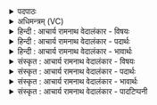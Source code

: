 <details><summary>पदपाठः</summary>

उ꣡प꣢꣯। उ꣣। सु꣢। शृ꣣णुहि꣢। गि꣡रः꣢꣯। म꣡घ꣢꣯वन्। मा। अ꣡त꣢꣯थाः। इ꣣व। कदा꣢। नः꣣। सूनृ꣡ता꣢वतः। सु꣣। नृ꣡ता꣢꣯वतः। क꣡रः꣢꣯। इत्। अ꣣र्थ꣡या꣢से। इत्। यो꣡ज꣢꣯। नु। इ꣣न्द्र। ते। ह꣢री꣣इ꣡ति꣢। ४१६।
</details>

<details><summary>अधिमन्त्रम् (VC)</summary>

- इन्द्रः
- गोतमो राहूगणः
- पङ्क्तिः
- पञ्चमः
- ऐन्द्रं काण्डम्
</details>

<details><summary>हिन्दी : आचार्य रामनाथ वेदालंकार - विषयः</summary>

अगले मन्त्र में इन्द्र नाम से परमात्मा, अपने अन्तरात्मा वा राजा से प्रार्थना की गयी है।
</details>

<details><summary>हिन्दी : आचार्य रामनाथ वेदालंकार - पदार्थः</summary>

पदार्थान्वयभाषाः -  हे (मघवन्) ऐश्वर्यशाली, दानशील परमेश्वर, मेरे अन्तरात्मा अथवा राजन् ! तुम (गिरः) मेरी वाणियों को (सु उप-उ शृणुहि) भली-भाँति समीपता के साथ सुनो। (अतथाः इव) जैसे पहले मेरे अनुकूल थे उसके विपरीत (मा) मत होवो। तुम (कदा) कब (नः) हमें (सूनृतावतः) प्रिय-सत्य वाणियों से युक्त, वेदवाणियों से युक्त, आध्यात्मिक उषा से युक्त तथा आवश्यक भोज्य पदार्थों से युक्त (इत्) निश्चय ही (करः) करोगे? क्यों तुम (अर्थयासे इत्) माँगते ही जा रहे हो, देते नहीं? हे (इन्द्र) शक्तिशाली मेरे अन्तरात्मा ! तुम (नु) शीघ्र ही (ते) अपने (हरी) ज्ञानेन्द्रिय-कर्मेन्द्रिय रूप अश्वों को (योज) सक्रिय करो तथा श्रेष्ठ ज्ञान और श्रेष्ठ कर्म के उपार्जन द्वारा समृद्ध होवो। और, हे (इन्द्र) परमात्मन् ! तुम (ते) अपने (हरी) ऋक्-सामों को (नु) शीघ्र ही (योज) हमारे आत्मा में प्रेरित करो, जिससे सर्वविध ज्ञान और साम-संगीत से सम्पन्न होकर हम उत्कर्ष प्राप्त करें। और, हे (इन्द्र) राजन् ! तुम, हमारे समीप आने के लिए (ते) अपने (हरी) जल-अग्नि, वायु-विद्युत् आदि को (योज) विमान आदि रथों में नियुक्त करो और हमारे समीप आकर हमें अपनी सहायता का भागी करो ॥८॥ इस मन्त्र में श्लेषालङ्कार है ॥८॥
</details>

<details><summary>हिन्दी : आचार्य रामनाथ वेदालंकार - भावार्थः</summary>

भावार्थभाषाः -  सर्वैश्वर्यवान्, सफलताप्रदायक परमेश्वर का आह्वान करके तथा अपने अन्तरात्मा और राष्ट्र के राजा को उद्बोधन देकर हम समस्त अभीष्टों को प्राप्त कर सकते हैं ॥८॥
</details>

<details><summary>संस्कृत : आचार्य रामनाथ वेदालंकार - विषयः</summary>

अथेन्द्रनाम्ना परमात्मानं, स्वान्तरात्मानं, राजानं वा प्रार्थयते।
</details>

<details><summary>संस्कृत : आचार्य रामनाथ वेदालंकार - पदार्थः</summary>

पदार्थान्वयभाषाः -  हे (मघवन्) ऐश्वर्यवन् दानशील मदीय अन्तरात्मन्, परमेश्वर, राजन् वा ! त्वम् (गिरः) मम वाचः (सु उप-उ शृणुहि) सम्यक् उपशृणु, (अतथाः इव) यादृशः पूर्वं ममानुकूलः आसीः तद्विपरीतः इव (मा) मा भूः। त्वम् (कदा) कस्मिन् काले (नः) अस्मान् (सूनृतावतः) प्रियसत्यवाग्युक्तान्, वेदवाग्युक्तान्, आध्यात्मिक्या उषसा युक्तान्, भोज्यपदार्थयुक्तान् वा। सूनृता इति उषर्नाम अन्ननाम च। निघं० १।८, २।७। (इत्) निश्चयेन (करः) करिष्यसि ? करोतेर्लेटि सिपि रूपम्, विकरणव्यत्ययेन शप्। कुतः त्वम् (अर्थयासे इत्) याचसे एव, न तु ददासि। अर्थयतेर्लेटि रूपम्। हे (इन्द्र) शक्तिशालिन् मदीय अन्तरात्मन् ! त्वम् (नु) क्षिप्रम् (ते) तव (हरी) ज्ञानेन्द्रियकर्मेन्द्रियरूपौ अश्वौ (योज) युङ्क्ष्व, सक्रियान् कुरु, सज्ज्ञानसत्कर्मोपार्जनेन च समृद्धो भव। अथ च, (इन्द्र) हे परमात्मन् ! त्वम् (ते) तव (हरी) ऋक्सामे। ऋक्सामे वै हरी। श० ४।४।३।६। (नु) क्षिप्रम् (योज) अस्माकम् आत्मनि प्रेरय, येन सर्वविधज्ञानेन सामसंगीतेन च सम्पन्ना वयम् उत्कर्षं प्राप्नुयाम। अथ च (इन्द्र) हे राजन् ! त्वम् अस्मत्समीपमागन्तुम् (ते) तव (हरी) जलाग्निवायुविद्युदादिरूपौ अश्वौ (नु) क्षिप्रम् (योज) विमानादिरथेषु नियोजय। अस्मत्समीपं समागत्य चास्मान् गौरवान्वितान् त्वत्साहाय्यभाजश्च कुरु ॥८॥३ अत्र श्लेषालङ्कारः ॥८॥
</details>

<details><summary>संस्कृत : आचार्य रामनाथ वेदालंकार - भावार्थः</summary>

भावार्थभाषाः -  सर्वैश्वर्यवन्तं सफलताप्रदायकं परमेश्वरमाहूय, स्वान्तरात्मानं राष्ट्रस्य राजानं च समुद्बोध्य वयं सर्वमभीष्टं प्राप्तुं शक्नुमः ॥८॥
</details>

<details><summary>संस्कृत : आचार्य रामनाथ वेदालंकार - पादटिप्पनी</summary>

टिप्पणी:   १. ऋ० १।८२।१, ‘यदा नः सूनृतावतः कर आदर्थयास इद्’ इति पाठः। २. मा तथाः। तनु विस्तारे इत्यस्येदं रूपम्। मा विस्तारं कार्षीः, मा विलम्बिष्ठाः। शीघ्रमागच्छेत्यर्थः—इति वि०। तत्तु पदकारविरुद्धम्। ‘मा मा श्रौषीः अतथाः इव अयथार्था इव परेषां स्तुतीः—इति भ०। अतथा इव पूर्वं यथाविधस्त्वं तद्विपरीतो मा भूः, अस्मासु पूर्वं यथा अनुग्रहबुद्धियुक्तस्तथाविध एव भवेत्यर्थः—इति सा०। शब्दनिष्पत्तिं च सायणः ऋग्भाष्ये (ऋ० १।८२।१) एवं निरूपयति—तथेवाचरति तथाति ‘सर्वप्रातिपदिकेभ्य इत्येके’ का० ३।१।११।२ इति क्विप्। तथातेः अ प्रत्ययः। न तथा इव अतथाः इव। अव्ययपूर्वपदप्रकृतिस्वरत्वम् इति। (अतथा इव) प्रतिकूल इव, अत्राचारे क्विप् तदन्ताच्च प्रत्ययः—इत तत्रैव ऋग्भाष्ये द०। ३. ऋग्भाष्ये दयानन्दर्षिर्ऋचमिमाम् परमेश्वरोपासकः सेनेशः कीदृशः स्यादिति विषये व्याख्यातवान्।
</details>